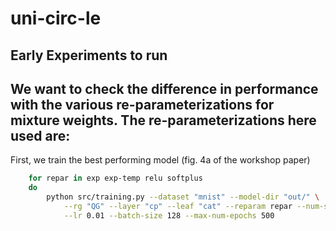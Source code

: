 # uni-circ-le

## Early Experiments to run
We want to check the difference in performance with the various re-parameterizations for mixture weights.
The re-parameterizations here used are:
-

First, we train the best performing model (fig. 4a of the workshop paper)
```bash
    for repar in exp exp-temp relu softplus
    do
        python src/training.py --dataset "mnist" --model-dir "out/" \
            --rg "QG" --layer "cp" --leaf "cat" --reparam repar --num-sums 256 \
            --lr 0.01 --batch-size 128 --max-num-epochs 500
```